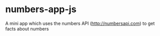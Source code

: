 # numbers-app-js
A mini app which uses the numbers API (http://numbersapi.com) to get facts about numbers
